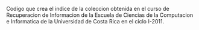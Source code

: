 Codigo que crea el indice de la coleccion obtenida en el curso de Recuperacion de Informacion de la Escuela de Ciencias de la Computacion e Informatica de la Universidad de Costa Rica en el ciclo I-2011.